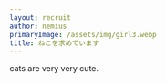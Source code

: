 ```yaml
---
layout: recruit
author: nemius
primaryImage: /assets/img/girl3.webp
title: ねこを求めています
---
```


cats are very very cute.
